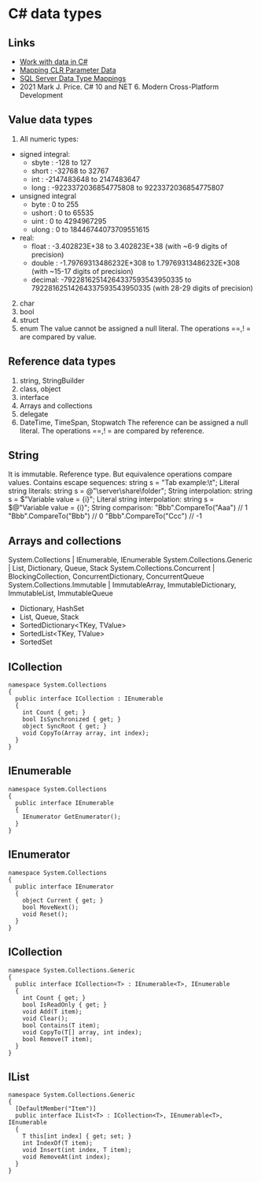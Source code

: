 # C# data types

## Links
- [Work with data in C#](https://docs.microsoft.com/en-us/learn/paths/csharp-data/ "docs.microsoft.com")
- [Mapping CLR Parameter Data](https://docs.microsoft.com/en-us/sql/relational-databases/clr-integration-database-objects-types-net-framework/mapping-clr-parameter-data "docs.microsoft.com")
- [SQL Server Data Type Mappings](https://docs.microsoft.com/en-us/dotnet/framework/data/adonet/sql-server-data-type-mappings "docs.microsoft.com")
- 2021 Mark J. Price. C# 10 and NET 6. Modern Cross-Platform Development

## Value data types
1. All numeric types:
  - signed integral:
    - sbyte  : -128 to 127
    - short  : -32768 to 32767
    - int    : -2147483648 to 2147483647
    - long   : -9223372036854775808 to 9223372036854775807
  - unsigned integral
    - byte   : 0 to 255
    - ushort : 0 to 65535
    - uint   : 0 to 4294967295
    - ulong  : 0 to 18446744073709551615
  - real:
    - float  : -3.402823E+38 to 3.402823E+38 (with ~6-9 digits of precision)
    - double : -1.79769313486232E+308 to 1.79769313486232E+308 (with ~15-17 digits of precision)
    - decimal: -79228162514264337593543950335 to 79228162514264337593543950335 (with 28-29 digits of precision)
2. char
3. bool
4. struct
5. enum
The value cannot be assigned a null literal.
The operations ==,! = are compared by value.

## Reference data types
1. string, StringBuilder
2. class, object
3. interface
4. Arrays and collections
5. delegate
6. DateTime, TimeSpan, Stopwatch
The reference can be assigned a null literal.
The operations ==,! = are compared by reference.

## String
It is immutable.
Reference type. But equivalence operations compare values.
Contains escape sequences:    string s = "Tab example:\t";
Literal string literals:      string s = @"\\server\share\folder";
String interpolation:         string s = $"Variable value = {i}";
Literal string interpolation: string s = $@"Variable value = {i}";
String comparison:
   "Bbb".CompareTo("Aaa")  // 1
   "Bbb".CompareTo("Bbb")  // 0
   "Bbb".CompareTo("Ccc")  // -1

## Arrays and collections
System.Collections 				| IEnumerable, IEnumerable<T>
System.Collections.Generic		| List<T>, Dictionary<T>, Queue<T>, Stack<T>
System.Collections.Concurrent	| BlockingCollection, ConcurrentDictionary, ConcurrentQueue
System.Collections.Immutable	| ImmutableArray, ImmutableDictionary, ImmutableList, ImmutableQueue
- Dictionary<T>, HashSet<T>
- List<T>, Queue<T>, Stack<T>
- SortedDictionary<TKey, TValue>
- SortedList<TKey, TValue>
- SortedSet<T>

## ICollection
```
namespace System.Collections
{
  public interface ICollection : IEnumerable
  {
    int Count { get; }
    bool IsSynchronized { get; }
    object SyncRoot { get; }
    void CopyTo(Array array, int index);
  }
} 
```

## IEnumerable
```
namespace System.Collections
{
  public interface IEnumerable
  {
    IEnumerator GetEnumerator();
  }
}
```

## IEnumerator
```
namespace System.Collections
{
  public interface IEnumerator
  {
    object Current { get; }
    bool MoveNext();
    void Reset();
  }
}
```

## ICollection<T>
```
namespace System.Collections.Generic
{
  public interface ICollection<T> : IEnumerable<T>, IEnumerable
  {
    int Count { get; }
    bool IsReadOnly { get; }
    void Add(T item);
    void Clear();
    bool Contains(T item);
    void CopyTo(T[] array, int index);
    bool Remove(T item);
  } 
} 
```

## IList<T>
```
namespace System.Collections.Generic
{
  [DefaultMember("Item")]
  public interface IList<T> : ICollection<T>, IEnumerable<T>, IEnumerable
  {
    T this[int index] { get; set; }
    int IndexOf(T item);
    void Insert(int index, T item);
    void RemoveAt(int index);
  }
}
```
